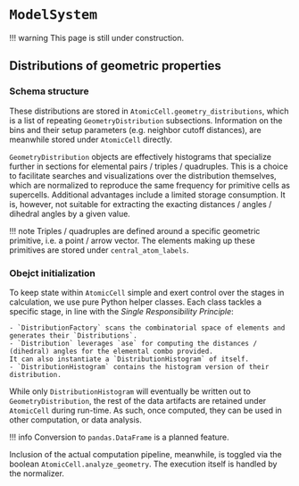 # `ModelSystem`

!!! warning
    This page is still under construction.

## Distributions of geometric properties

### Schema structure
These distributions are stored in `AtomicCell.geometry_distributions`, which is a list of repeating `GeometryDistribution` subsections.
Information on the bins and their setup parameters (e.g. neighbor cutoff distances), are meanwhile stored under `AtomicCell` directly.

`GeometryDistribution` objects are effectively histograms that specialize further in sections for elemental pairs / triples / quadruples.
This is a choice to facilitate searches and visualizations over the distribution themselves, which are normalized to reproduce the same frequency for primitive cells as supercells.
Additional advantages include a limited storage consumption.
It is, however, not suitable for extracting the exacting distances / angles / dihedral angles by a given value.

!!! note
    Triples / quadruples are defined around a specific geometric primitive, i.e. a point / arrow vector.
    The elements making up these primitives are stored under `central_atom_labels`.

### Obejct initialization
To keep state within `AtomicCell` simple and exert control over the stages in calculation, we use pure Python helper classes.
Each class tackles a specific stage, in line with the _Single Responsibility Principle_:

    - `DistributionFactory` scans the combinatorial space of elements and generates their `Distributions`.
    - `Distribution` leverages `ase` for computing the distances / (dihedral) angles for the elemental combo provided.
    It can also instantiate a `DistributionHistogram` of itself.
    - `DistributionHistogram` contains the histogram version of their distribution.

While only `DistributionHistogram` will eventually be written out to `GeometryDistribution`, the rest of the data artifacts are retained under `AtomicCell` during run-time.
As such, once computed, they can be used in other computation, or data analysis.

!!! info
    Conversion to `pandas.DataFrame` is a planned feature.

Inclusion of the actual computation pipeline, meanwhile, is toggled via the boolean `AtomicCell.analyze_geometry`.
The execution itself is handled by the normalizer.